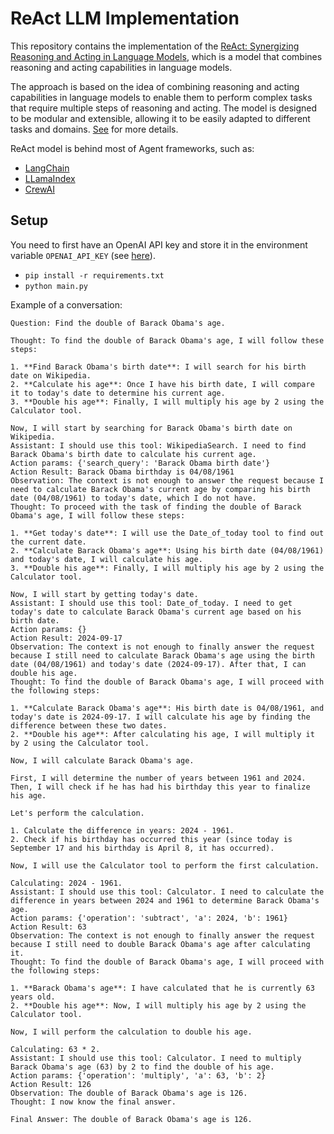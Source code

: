 # ReAct LLM Implementation

This repository contains the implementation of the [ReAct: Synergizing Reasoning and Acting in Language Models](https://arxiv.org/abs/2210.03629), which is a model that combines reasoning and acting capabilities in language models. 

The approach is based on the idea of combining reasoning and acting capabilities in language models to enable them to perform complex tasks that require multiple steps of reasoning and acting. 
The model is designed to be modular and extensible, allowing it to be easily adapted to different tasks and domains. [See](https://llm-chronicles.com/pdfs/llm-chronicles-6.4-llm-agents_chain-of-thought_react.pdf) for more details.

ReAct model is behind most of Agent frameworks, such as: 
- [LangChain](https://python.langchain.com/v0.1/docs/modules/agents/agent_types/react/)
- [LLamaIndex](https://docs.llamaindex.ai/en/stable/examples/agent/react_agent_with_query_engine/)
- [CrewAI](https://crewai.com/)

## Setup
You need to first have an OpenAI API key and store it in the environment variable ``OPENAI_API_KEY`` (see [here](https://help.openai.com/en/articles/5112595-best-practices-for-api-key-safety)).
- `pip install -r requirements.txt`
- `python main.py`


Example of a conversation:

```
Question: Find the double of Barack Obama's age.

Thought: To find the double of Barack Obama's age, I will follow these steps:

1. **Find Barack Obama's birth date**: I will search for his birth date on Wikipedia.
2. **Calculate his age**: Once I have his birth date, I will compare it to today's date to determine his current age.
3. **Double his age**: Finally, I will multiply his age by 2 using the Calculator tool.

Now, I will start by searching for Barack Obama's birth date on Wikipedia.
Assistant: I should use this tool: WikipediaSearch. I need to find Barack Obama's birth date to calculate his current age.
Action params: {'search_query': 'Barack Obama birth date'}
Action Result: Barack Obama birthday is 04/08/1961
Observation: The context is not enough to answer the request because I need to calculate Barack Obama's current age by comparing his birth date (04/08/1961) to today's date, which I do not have.
Thought: To proceed with the task of finding the double of Barack Obama's age, I will follow these steps:

1. **Get today's date**: I will use the Date_of_today tool to find out the current date.
2. **Calculate Barack Obama's age**: Using his birth date (04/08/1961) and today's date, I will calculate his age.
3. **Double his age**: Finally, I will multiply his age by 2 using the Calculator tool.

Now, I will start by getting today's date.
Assistant: I should use this tool: Date_of_today. I need to get today's date to calculate Barack Obama's current age based on his birth date.
Action params: {}
Action Result: 2024-09-17
Observation: The context is not enough to finally answer the request because I still need to calculate Barack Obama's age using the birth date (04/08/1961) and today's date (2024-09-17). After that, I can double his age.
Thought: To find the double of Barack Obama's age, I will proceed with the following steps:

1. **Calculate Barack Obama's age**: His birth date is 04/08/1961, and today's date is 2024-09-17. I will calculate his age by finding the difference between these two dates.
2. **Double his age**: After calculating his age, I will multiply it by 2 using the Calculator tool.

Now, I will calculate Barack Obama's age. 

First, I will determine the number of years between 1961 and 2024. Then, I will check if he has had his birthday this year to finalize his age. 

Let's perform the calculation. 

1. Calculate the difference in years: 2024 - 1961. 
2. Check if his birthday has occurred this year (since today is September 17 and his birthday is April 8, it has occurred).

Now, I will use the Calculator tool to perform the first calculation. 

Calculating: 2024 - 1961. 
Assistant: I should use this tool: Calculator. I need to calculate the difference in years between 2024 and 1961 to determine Barack Obama's age.
Action params: {'operation': 'subtract', 'a': 2024, 'b': 1961}
Action Result: 63
Observation: The context is not enough to finally answer the request because I still need to double Barack Obama's age after calculating it.
Thought: To find the double of Barack Obama's age, I will proceed with the following steps:

1. **Barack Obama's age**: I have calculated that he is currently 63 years old.
2. **Double his age**: Now, I will multiply his age by 2 using the Calculator tool.

Now, I will perform the calculation to double his age.

Calculating: 63 * 2. 
Assistant: I should use this tool: Calculator. I need to multiply Barack Obama's age (63) by 2 to find the double of his age.
Action params: {'operation': 'multiply', 'a': 63, 'b': 2}
Action Result: 126
Observation: The double of Barack Obama's age is 126.
Thought: I now know the final answer. 

Final Answer: The double of Barack Obama's age is 126.
```